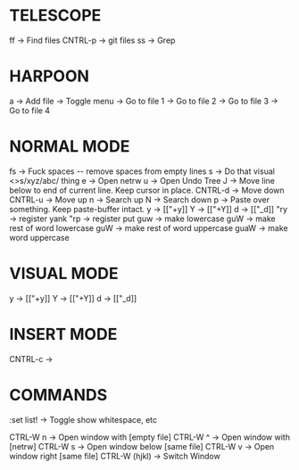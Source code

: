 # TELESCOPE

<leader>ff      -> Find files
CNTRL-p         -> git files
<leader>ss      -> Grep


# HARPOON

<leader>a       -> Add file
<C-e>           -> Toggle menu
<C-h>           -> Go to file 1
<C-t>           -> Go to file 2
<C-n>           -> Go to file 3
<C-s>           -> Go to file 4


# NORMAL MODE

<leader>fs      -> Fuck spaces -- remove spaces from empty lines
<leader>s       -> Do that visual <>s/xyz/abc/ thing
<leader>e       -> Open netrw
<leader>u       -> Open Undo Tree
J               -> Move line below to end of current line. Keep cursor in place.
CNTRL-d         -> Move down
CNTRL-u         -> Move up
n               -> Search up
N               -> Search down
<leader>p       -> Paste over something. Keep paste-buffer intact.
<leader>y       -> [["+y]]
<leader>Y       -> [["+Y]]
<leader>d       -> [["_d]]
"ry             -> register yank
"rp             -> register put
guw             -> make lowercase
guW             -> make rest of word lowercase
guW             -> make rest of word uppercase
guaW            -> make word uppercase

# VISUAL MODE

<leader>y       -> [["+y]]
<leader>Y       -> [["+Y]]
<leader>d       -> [["_d]]


# INSERT MODE


CNTRL-c         -> <Esc>


# COMMANDS

:set list!      -> Toggle show whitespace, etc

CTRL-W n        -> Open window with   [empty file]
CTRL-W ^        -> Open window with   [netrw]
CTRL-W s        -> Open window below  [same file]
CTRL-W v        -> Open window right  [same file]
CTRL-W (hjkl)   -> Switch Window


